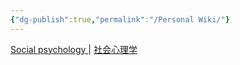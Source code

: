 ```yaml
---
{"dg-publish":true,"permalink":"/Personal Wiki/"}
---
```


[Social psychology ](https://en.wikipedia.org/wiki/Social_psychology#) |  [社会心理学 ](https://zh.wikipedia.org/zh-hans/%E7%A4%BE%E4%BC%9A%E5%BF%83%E7%90%86%E5%AD%A6)

